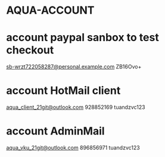 # AQUA-ACCOUNT
 # account paypal sanbox to test checkout
sb-wrzt722058287@personal.example.com
ZB16Ovo+
# account HotMail client 
aqua_client_21git@outlook.com 928852169
tuandzvc123
# account AdminMail 
aqua_vku_21git@outlook.com 896856971
tuandzvc123
